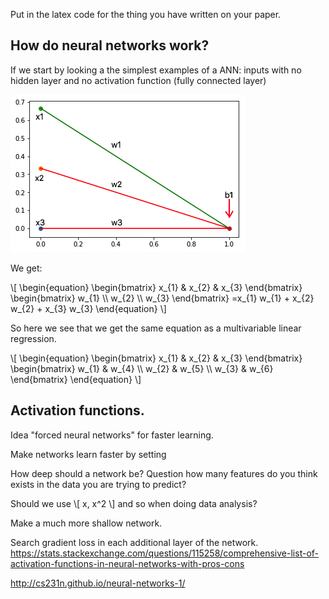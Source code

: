 
Put in the latex code for the thing you have written on your paper.


## How do neural networks work?
If we start by looking a the simplest examples of a ANN: inputs with no hidden layer and no activation function (fully connected layer)

![neuralregression](neuralregression.png)

We get:

\\[ \begin{equation}
\begin{bmatrix} x_{1} & x_{2} & x_{3} \end{bmatrix}
\begin{bmatrix} w_{1} \\\\ w_{2} \\\\ w_{3} \end{bmatrix}
=x_{1} w_{1} + x_{2} w_{2} + x_{3} w_{3} \end{equation} \\]

So here we see that we get the same equation as a multivariable linear regression.

\\[ \begin{equation}
\begin{bmatrix} x_{1} & x_{2} & x_{3} \end{bmatrix}
\begin{bmatrix} w_{1} & w_{4} \\\\ w_{2} & w_{5} \\\\ w_{3} & w_{6} \end{bmatrix}
\end{equation} \\]




## Activation functions.













Idea "forced neural networks" for faster learning.

Make networks learn faster by setting



How deep should a network be?
Question how many features do you think exists in the data you are trying to predict?



Should we use \\[ x, x^2 \\] and so when doing data analysis?


Make a much more shallow network.

Search gradient loss in each additional layer of the network.
https://stats.stackexchange.com/questions/115258/comprehensive-list-of-activation-functions-in-neural-networks-with-pros-cons

http://cs231n.github.io/neural-networks-1/
